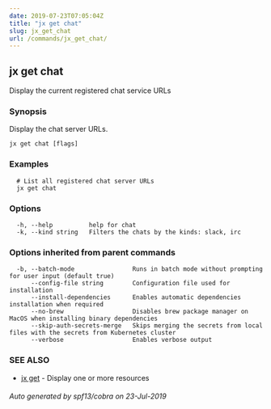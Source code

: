 ```yaml
---
date: 2019-07-23T07:05:04Z
title: "jx get chat"
slug: jx_get_chat
url: /commands/jx_get_chat/
---
```

## jx get chat

Display the current registered chat service URLs

### Synopsis

Display the chat server URLs.

```
jx get chat [flags]
```

### Examples

```
  # List all registered chat server URLs
  jx get chat
```

### Options

```
  -h, --help          help for chat
  -k, --kind string   Filters the chats by the kinds: slack, irc
```

### Options inherited from parent commands

```
  -b, --batch-mode                Runs in batch mode without prompting for user input (default true)
      --config-file string        Configuration file used for installation
      --install-dependencies      Enables automatic dependencies installation when required
      --no-brew                   Disables brew package manager on MacOS when installing binary dependencies
      --skip-auth-secrets-merge   Skips merging the secrets from local files with the secrets from Kubernetes cluster
      --verbose                   Enables verbose output
```

### SEE ALSO

* [jx get](/commands/jx_get/)	 - Display one or more resources

###### Auto generated by spf13/cobra on 23-Jul-2019
